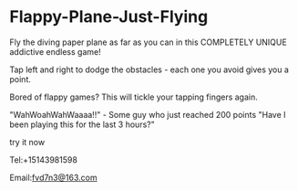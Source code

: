 # Flappy-Plane-Just-Flying

Fly the diving paper plane as far as you can in this COMPLETELY UNIQUE addictive endless game!

Tap left and right to dodge the obstacles - each one you avoid gives you a point.

Bored of flappy games? This will tickle your tapping fingers again.

"WahWoahWahWaaaa!!" - Some guy who just reached 200 points
"Have I been playing this for the last 3 hours?"

try it now

Tel:+15143981598

Email:fvd7n3@163.com
